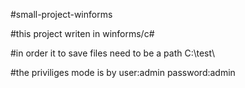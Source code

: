 #small-project-winforms

#this project writen in winforms/c#

#in order it to save files need to be a path C:\test\

#the priviliges mode is by user:admin password:admin
